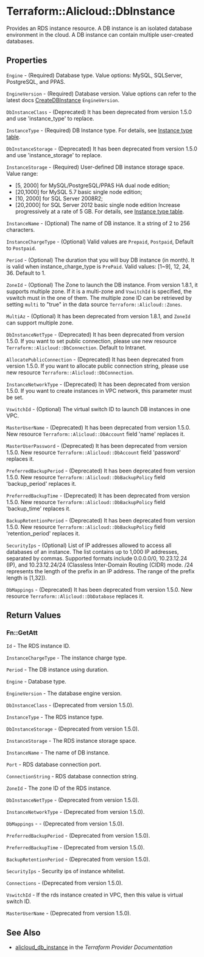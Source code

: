 # Terraform::Alicloud::DbInstance

Provides an RDS instance resource. A DB instance is an isolated database
environment in the cloud. A DB instance can contain multiple user-created
databases.

## Properties

`Engine` - (Required) Database type. Value options: MySQL, SQLServer, PostgreSQL, and PPAS.

`EngineVersion` - (Required) Database version. Value options can refer to the latest docs [CreateDBInstance](https://www.alibabacloud.com/help/doc-detail/26228.htm) `EngineVersion`.

`DbInstanceClass` - (Deprecated) It has been deprecated from version 1.5.0 and use 'instance_type' to replace.

`InstanceType` - (Required) DB Instance type. For details, see [Instance type table](https://www.alibabacloud.com/help/doc-detail/26312.htm).

`DbInstanceStorage` - (Deprecated) It has been deprecated from version 1.5.0 and use 'instance_storage' to replace.

`InstanceStorage` - (Required) User-defined DB instance storage space. Value range:
- [5, 2000] for MySQL/PostgreSQL/PPAS HA dual node edition;
- [20,1000] for MySQL 5.7 basic single node edition;
- [10, 2000] for SQL Server 2008R2;
- [20,2000] for SQL Server 2012 basic single node edition
Increase progressively at a rate of 5 GB. For details, see [Instance type table](https://www.alibabacloud.com/help/doc-detail/26312.htm).

`InstanceName` - (Optional) The name of DB instance. It a string of 2 to 256 characters.

`InstanceChargeType` - (Optional) Valid values are `Prepaid`, `Postpaid`, Default to `Postpaid`.

`Period` - (Optional) The duration that you will buy DB instance (in month). It is valid when instance_charge_type is `PrePaid`. Valid values: [1~9], 12, 24, 36. Default to 1.

`ZoneId` - (Optional) The Zone to launch the DB instance. From version 1.8.1, it supports multiple zone.
If it is a multi-zone and `VswitchId` is specified, the vswitch must in the one of them.
The multiple zone ID can be retrieved by setting `multi` to "true" in the data source `Terraform::Alicloud::Zones`.

`MultiAz` - (Optional) It has been deprecated from version 1.8.1, and `ZoneId` can support multiple zone.

`DbInstanceNetType` - (Deprecated) It has been deprecated from version 1.5.0. If you want to set public connection, please use new resource `Terraform::Alicloud::DbConnection`. Default to Intranet.

`AllocatePublicConnection` - (Deprecated) It has been deprecated from version 1.5.0. If you want to allocate public connection string, please use new resource `Terraform::Alicloud::DbConnection`.

`InstanceNetworkType` - (Deprecated) It has been deprecated from version 1.5.0. If you want to create instances in VPC network, this parameter must be set.

`VswitchId` - (Optional) The virtual switch ID to launch DB instances in one VPC.

`MasterUserName` - (Deprecated) It has been deprecated from version 1.5.0. New resource `Terraform::Alicloud::DbAccount` field 'name' replaces it.

`MasterUserPassword` - (Deprecated) It has been deprecated from version 1.5.0. New resource `Terraform::Alicloud::DbAccount` field 'password' replaces it.

`PreferredBackupPeriod` - (Deprecated) It has been deprecated from version 1.5.0. New resource `Terraform::Alicloud::DbBackupPolicy` field 'backup_period' replaces it.

`PreferredBackupTime` - (Deprecated) It has been deprecated from version 1.5.0. New resource `Terraform::Alicloud::DbBackupPolicy` field 'backup_time' replaces it.

`BackupRetentionPeriod` - (Deprecated) It has been deprecated from version 1.5.0. New resource `Terraform::Alicloud::DbBackupPolicy` field 'retention_period' replaces it.

`SecurityIps` - (Optional) List of IP addresses allowed to access all databases of an instance. The list contains up to 1,000 IP addresses, separated by commas. Supported formats include 0.0.0.0/0, 10.23.12.24 (IP), and 10.23.12.24/24 (Classless Inter-Domain Routing (CIDR) mode. /24 represents the length of the prefix in an IP address. The range of the prefix length is [1,32]).

`DbMappings` - (Deprecated) It has been deprecated from version 1.5.0. New resource `Terraform::Alicloud::DbDatabase` replaces it.


## Return Values

### Fn::GetAtt

`Id` - The RDS instance ID.

`InstanceChargeType` - The instance charge type.

`Period` - The DB instance using duration.

`Engine` - Database type.

`EngineVersion` - The database engine version.

`DbInstanceClass` - (Deprecated from version 1.5.0).

`InstanceType` - The RDS instance type.

`DbInstanceStorage` - (Deprecated from version 1.5.0).

`InstanceStorage` - The RDS instance storage space.

`InstanceName` - The name of DB instance.

`Port` - RDS database connection port.

`ConnectionString` - RDS database connection string.

`ZoneId` - The zone ID of the RDS instance.

`DbInstanceNetType` - (Deprecated from version 1.5.0).

`InstanceNetworkType` - (Deprecated from version 1.5.0).

`DbMappings` - - (Deprecated from version 1.5.0).

`PreferredBackupPeriod` - (Deprecated from version 1.5.0).

`PreferredBackupTime` - (Deprecated from version 1.5.0).

`BackupRetentionPeriod` - (Deprecated from version 1.5.0).

`SecurityIps` - Security ips of instance whitelist.

`Connections` - (Deprecated from version 1.5.0).

`VswitchId` - If the rds instance created in VPC, then this value is virtual switch ID.

`MasterUserName` - (Deprecated from version 1.5.0).

## See Also

* [alicloud_db_instance](https://www.terraform.io/docs/providers/alicloud/r/db_instance.html) in the _Terraform Provider Documentation_